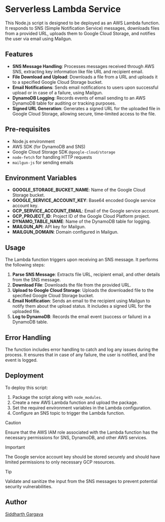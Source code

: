 # Serverless Lambda Service

This Node.js script is designed to be deployed as an AWS Lambda function. It responds to SNS (Simple Notification Service) messages, downloads files from a provided URL, uploads them to Google Cloud Storage, and notifies the user via email using Mailgun.

## Features

- **SNS Message Handling**: Processes messages received through AWS SNS, extracting key information like file URL and recipient email.
- **File Download and Upload**: Downloads a file from a URL and uploads it to a specified Google Cloud Storage bucket.
- **Email Notifications**: Sends email notifications to users upon successful upload or in case of a failure, using Mailgun.
- **DynamoDB Logging**: Records events of email sending to an AWS DynamoDB table for auditing or tracking purposes.
- **Signed URL Generation**: Generates a signed URL for the uploaded file in Google Cloud Storage, allowing secure, time-limited access to the file.

## Pre-requisites

- Node.js environment
- AWS SDK (for DynamoDB and SNS)
- Google Cloud Storage SDK `@google-cloud/storage`
- `node-fetch` for handling HTTP requests
- `mailgun-js` for sending emails

## Environment Variables

- **GOOGLE_STORAGE_BUCKET_NAME**: Name of the Google Cloud Storage bucket.
- **GOOGLE_SERVICE_ACCOUNT_KEY**: Base64 encoded Google service account key.
- **GCP_SERVICE_ACCOUNT_EMAIL**: Email of the Google service account.
- **GCP_PROJECT_ID**: Project ID of the Google Cloud Platform project.
- **DYNAMO_TABLE_NAME**: Name of the DynamoDB table for logging.
- **MAILGUN_API**: API key for Mailgun.
- **MAILGUN_DOMAIN**: Domain configured in Mailgun.

## Usage

The Lambda function triggers upon receiving an SNS message. It performs the following steps:

1. **Parse SNS Message**: Extracts file URL, recipient email, and other details from the SNS message.
2. **Download File**: Downloads the file from the provided URL.
3. **Upload to Google Cloud Storage**: Uploads the downloaded file to the specified Google Cloud Storage bucket.
4. **Email Notification**: Sends an email to the recipient using Mailgun to notify them about the upload status. It includes a signed URL for the uploaded file.
5. **Log to DynamoDB**: Records the email event (success or failure) in a DynamoDB table.

## Error Handling

The function includes error handling to catch and log any issues during the process. It ensures that in case of any failure, the user is notified, and the event is logged.

## Deployment

To deploy this script:

1. Package the script along with `node_modules`.
2. Create a new AWS Lambda function and upload the package.
3. Set the required environment variables in the Lambda configuration.
4. Configure an SNS topic to trigger the Lambda function.

> [!CAUTION]
> Ensure that the AWS IAM role associated with the Lambda function has the necessary permissions for SNS, DynamoDB, and other AWS services.

> [!IMPORTANT]
> The Google service account key should be stored securely and should have limited permissions to only necessary GCP resources.

> [!TIP]
> Validate and sanitize the input from the SNS messages to prevent potential security vulnerabilities.

## Author
[Siddharth Gargava](mailto:gargavasiddharth@gmail.com)


